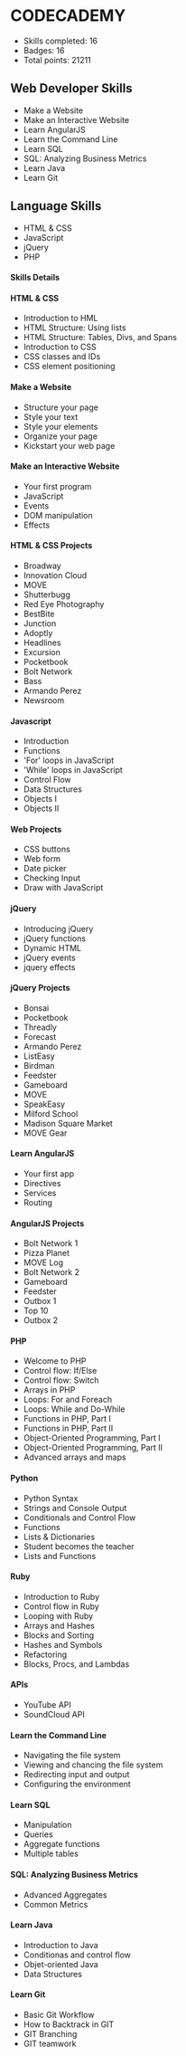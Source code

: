 # CODECADEMY
- Skills completed: 16
- Badges: 16
- Total points: 21211

## Web Developer Skills
- Make a Website
- Make an Interactive Website
- Learn AngularJS
- Learn the Command Line
- Learn SQL
- SQL: Analyzing Business Metrics
- Learn Java
- Learn Git

## Language Skills
- HTML & CSS
- JavaScript
- jQuery
- PHP

#### Skills Details
#### HTML & CSS
- Introduction to HML
- HTML Structure: Using lists
- HTML Structure: Tables, Divs, and Spans
- Introduction to CSS
- CSS classes and IDs
- CSS element positioning

#### Make a Website
- Structure your page
- Style your text
- Style your elements
- Organize your page
- Kickstart your web page

#### Make an Interactive Website
- Your first program
- JavaScript
- Events
- DOM manipulation
- Effects

#### HTML & CSS Projects
- Broadway
- Innovation Cloud
- MOVE
- Shutterbugg
- Red Eye Photography
- BestBite
- Junction
- Adoptly
- Headlines
- Excursion
- Pocketbook
- Bolt Network
- Bass
- Armando Perez
- Newsroom

#### Javascript
- Introduction
- Functions
- 'For' loops in JavaScript
- 'While' loops in JavaScript
- Control Flow
- Data Structures
- Objects I
- Objects II

#### Web Projects
- CSS buttons
- Web form
- Date picker
- Checking Input
- Draw with JavaScript

#### jQuery
- Introducing jQuery
- jQuery functions
- Dynamic HTML
- jQuery events
- jquery effects

#### jQuery Projects
- Bonsai
- Pocketbook
- Threadly
- Forecast
- Armando Perez
- ListEasy
- Birdman
- Feedster
- Gameboard
- MOVE
- SpeakEasy
- Milford School
- Madison Square Market
- MOVE Gear

#### Learn AngularJS
- Your first app
- Directives
- Services
- Routing

#### AngularJS Projects
- Bolt Network 1
- Pizza Planet
- MOVE Log
- Bolt Network 2
- Gameboard
- Feedster
- Outbox 1
- Top 10
- Outbox 2

#### PHP
- Welcome to PHP
- Control flow: If/Else
- Control flow: Switch
- Arrays in PHP
- Loops: For and Foreach
- Loops: While and Do-While
- Functions in PHP, Part I
- Functions in PHP, Part II
- Object-Oriented Programming, Part I
- Object-Oriented Programming, Part II
- Advanced arrays and maps

#### Python
- Python Syntax
- Strings and Console Output
- Conditionals and Control Flow
- Functions
- Lists & Dictionaries
- Student becomes the teacher
- Lists and Functions

#### Ruby
- Introduction to Ruby
- Control flow in Ruby
- Looping with Ruby
- Arrays and Hashes
- Blocks and Sorting
- Hashes and Symbols
- Refactoring
- Blocks, Procs, and Lambdas

#### APIs
- YouTube API
- SoundCloud API

#### Learn the Command Line
- Navigating the file system
- Viewing and chancing the file system
- Redirecting input and output
- Configuring the environment

#### Learn SQL
- Manipulation
- Queries
- Aggregate functions
- Multiple tables

#### SQL: Analyzing Business Metrics
- Advanced Aggregates
- Common Metrics

#### Learn Java
- Introduction to Java
- Conditionas and control flow
- Objet-oriented Java
- Data Structures

#### Learn Git
- Basic Git Workflow
- How to Backtrack in GIT
- GIT Branching
- GIT teamwork
